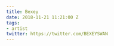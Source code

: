 ```yaml
---
title: Bexey
date: 2018-11-21 11:21:00 Z
tags:
- artist
twitter: https://twitter.com/BEXEYSWAN
---
```


